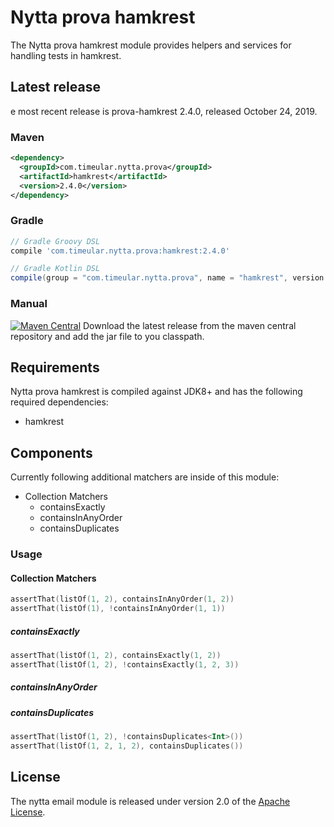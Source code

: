 # Nytta prova hamkrest

The Nytta prova hamkrest module provides helpers and services for handling tests in hamkrest.

## Latest release

e most recent release is prova-hamkrest 2.4.0, released October 24, 2019.

### Maven

```xml
<dependency>
  <groupId>com.timeular.nytta.prova</groupId>
  <artifactId>hamkrest</artifactId>
  <version>2.4.0</version>
</dependency>
```

### Gradle

```gradle
// Gradle Groovy DSL
compile 'com.timeular.nytta.prova:hamkrest:2.4.0'

// Gradle Kotlin DSL
compile(group = "com.timeular.nytta.prova", name = "hamkrest", version = "2.4.0")
```

### Manual

[![Maven Central](https://maven-badges.herokuapp.com/maven-central/com.timeular.nytta.prova/hamkrest/badge.svg)](https://maven-badges.herokuapp.com/maven-central/com.timeular.nytta.prova/hamkrest/badge.svg)
Download the latest release from the maven central repository and add the jar file to you classpath.

## Requirements

Nytta prova hamkrest is compiled against JDK8+ and has the following required dependencies:

- hamkrest

## Components

Currently following additional matchers are inside of this module:

- Collection Matchers
  - containsExactly
  - containsInAnyOrder
  - containsDuplicates

### Usage

#### Collection Matchers

```kotlin
assertThat(listOf(1, 2), containsInAnyOrder(1, 2))
assertThat(listOf(1), !containsInAnyOrder(1, 1))
```

##### containsExactly

```kotlin
assertThat(listOf(1, 2), containsExactly(1, 2))
assertThat(listOf(1, 2), !containsExactly(1, 2, 3))
```

##### containsInAnyOrder

##### containsDuplicates

```kotlin
assertThat(listOf(1, 2), !containsDuplicates<Int>())
assertThat(listOf(1, 2, 1, 2), containsDuplicates())
```

## License

The nytta email module is released under version 2.0 of the [Apache License][].

[Apache License]: http://www.apache.org/licenses/LICENSE-2.0

